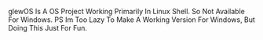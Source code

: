 





glewOS Is A OS Project Working Primarily In Linux Shell. So Not Available For Windows. PS Im Too Lazy To Make A Working Version For Windows, But Doing This Just For Fun.
